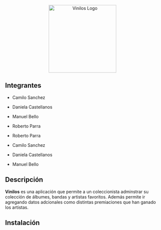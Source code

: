 <p align="center">
  <a href="https://github.com/ROCAMADA-MISO/ROCAMADA-MISO-ISAM/" target="blank"><img src="https://user-images.githubusercontent.com/78032463/200191327-4c4732a4-cfab-422a-bbc2-269461732939.svg" width="220" alt="Vinilos Logo" /></a>
</p>

## Integrantes

- Camilo Sanchez
- Daniela Castellanos
- Manuel Bello
- Roberto Parra

- Roberto Parra
- Camilo Sanchez
- Daniela Castellanos
- Manuel Bello

## Descripción
**Vinilos** es una aplicación que permite a un coleccionista adminstrar su colección de álbumes, bandas y artistas favoritos. Además permite ir agregando datos adcionales como distintas premiaciones que han ganado los artistas.

## Instalación
